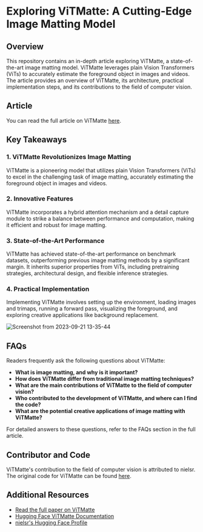 # Exploring ViTMatte: A Cutting-Edge Image Matting Model

## Overview

This repository contains an in-depth article exploring ViTMatte, a state-of-the-art image matting model. ViTMatte leverages plain Vision Transformers (ViTs) to accurately estimate the foreground object in images and videos. The article provides an overview of ViTMatte, its architecture, practical implementation steps, and its contributions to the field of computer vision.

## Article

You can read the full article on ViTMatte [here](https://www.analyticsvidhya.com/blog/2023/09/vitmatte-a-state-of-the-art-image-matting-model/).

## Key Takeaways

### 1. ViTMatte Revolutionizes Image Matting

ViTMatte is a pioneering model that utilizes plain Vision Transformers (ViTs) to excel in the challenging task of image matting, accurately estimating the foreground object in images and videos.

### 2. Innovative Features

ViTMatte incorporates a hybrid attention mechanism and a detail capture module to strike a balance between performance and computation, making it efficient and robust for image matting.

### 3. State-of-the-Art Performance

ViTMatte has achieved state-of-the-art performance on benchmark datasets, outperforming previous image matting methods by a significant margin. It inherits superior properties from ViTs, including pretraining strategies, architectural design, and flexible inference strategies.

### 4. Practical Implementation

Implementing ViTMatte involves setting up the environment, loading images and trimaps, running a forward pass, visualizing the foreground, and exploring creative applications like background replacement.

![Screenshot from 2023-09-21 13-35-44](https://github.com/inuwamobarak/ViTMatte/assets/65142149/8909ff76-c43c-4b6e-9ab0-191324069a71)

## FAQs

Readers frequently ask the following questions about ViTMatte:

- **What is image matting, and why is it important?**
- **How does ViTMatte differ from traditional image matting techniques?**
- **What are the main contributions of ViTMatte to the field of computer vision?**
- **Who contributed to the development of ViTMatte, and where can I find the code?**
- **What are the potential creative applications of image matting with ViTMatte?**

For detailed answers to these questions, refer to the FAQs section in the full article.

## Contributor and Code

ViTMatte's contribution to the field of computer vision is attributed to nielsr. The original code for ViTMatte can be found [here](https://github.com/hustvl/ViTMatte).

## Additional Resources

- [Read the full paper on ViTMatte](https://arxiv.org/abs/2305.15272)
- [Hugging Face ViTMatte Documentation](https://huggingface.co/docs/transformers/main/en/model_doc/vitmatte)
- [nielsr's Hugging Face Profile](https://huggingface.co/nielsr)
